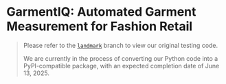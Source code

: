 # GarmentIQ: Automated Garment Measurement for Fashion Retail

> Please refer to the [`landmark`](https://github.com/lygitdata/GarmentIQ/tree/landmark) branch to view our original testing code.
>
> We are currently in the process of converting our Python code into a PyPI-compatible package, with an expected completion date of June 13, 2025.
